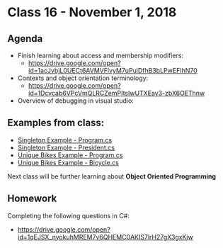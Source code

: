 # Class 16 - November 1, 2018

## Agenda

* Finish learning about access and membership modifiers:
  * https://drive.google.com/open?id=1acJvbjL0UECt6AVMVFlvyM7uPulDfhB3bLPwEFIhN70
* Contexts and object orientation terminology:
  * https://drive.google.com/open?id=1Dcvcab6VPcVmQLRCZemPItsIwUTXEay3-zbX6OEThnw
* Overview of debugging in visual studio:

## Examples from class:
* [Singleton Example - Program.cs](SingletonExample/SingletonExample/Program.cs)
* [Singleton Example - President.cs](SingletonExample/SingletonExample/President.cs)
* [Unique Bikes Example - Program.cs](UniqueBikes/UniqueBikes/Program.cs)
* [Unique Bikes Example - Bicycle.cs](UniqueBikes/UniqueBikes/Bicycle.cs)

Next class will be further learning about **Object Oriented Programming**

## Homework

Completing the following questions in C#:
* https://drive.google.com/open?id=1qEJSX_nyokuhMREM7v6QHEMC0AKIS7lrH27gX3gxKjw